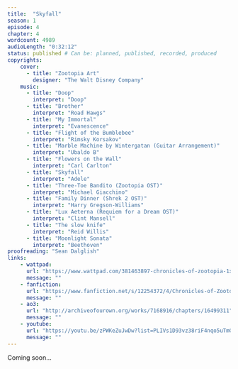 ```yaml
---
title:  "Skyfall"
season: 1
episode: 4
chapter: 4
wordcount: 4989
audioLength: "0:32:12"
status: published # Can be: planned, published, recorded, produced
copyrights:
    cover:
      - title: "Zootopia Art"
        designer: "The Walt Disney Company"
    music:
      - title: "Doop"
        interpret: "Doop"
      - title: "Brother"
        interpret: "Road Hawgs"
      - title: "My Immortal"
        interpret: "Evanescence"
      - title: "Flight of the Bumblebee"
        interpret: "Rimsky Korsakov"
      - title: "Marble Machine by Wintergatan (Guitar Arrangement)"
        interpret: "Ubaldo B"
      - title: "Flowers on the Wall"
        interpret: "Carl Carlton"
      - title: "Skyfall"
        interpret: "Adele"
      - title: "Three-Toe Bandito (Zootopia OST)"
        interpret: "Michael Giacchino"
      - title: "Family Dinner (Shrek 2 OST)"
        interpret: "Harry Gregson-Williams"
      - title: "Lux Aeterna (Requiem for a Dream OST)"
        interpret: "Clint Mansell"
      - title: "The slow knife"
        interpret: "Reid Willis"
      - title: "Moonlight Sonata"
        interpret: "Beethoven"
proofreading: "Sean Dalglish"
links:
    - wattpad:
      url: "https://www.wattpad.com/381463897-chronicles-of-zootopia-1x04-skyfall"
      message: ""
    - fanfiction:
      url: "https://www.fanfiction.net/s/12254372/4/Chronicles-of-Zootopia"
      message: ""
    - ao3:
      url: "http://archiveofourown.org/works/7168916/chapters/16499311"
      message: ""
    - youtube:
      url: "https://youtu.be/zPWKeZuJwDw?list=PLIVs1D93vz38riF4nqo5uTmGpoU1yWeko"
      message: ""
---
```

Coming soon...